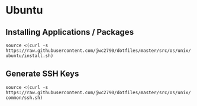 # Ubuntu

## Installing Applications / Packages 

`source <(curl -s https://raw.githubusercontent.com/jwc2790/dotfiles/master/src/os/unix/ubuntu/install.sh)`

## Generate SSH Keys 

`source <(curl -s https://raw.githubusercontent.com/jwc2790/dotfiles/master/src/os/unix/common/ssh.sh)`
